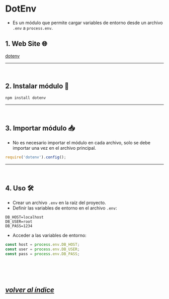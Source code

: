 # DotEnv
- Es un módulo que permite cargar variables de entorno desde un archivo `.env` a `process.env`.

## 1. Web Site 🌐
[dotenv](https://www.npmjs.com/package/dotenv)

---
<br>

## 2. Instalar módulo 🔧
`npm install dotenv`

---
<br>

## 3. Importar módulo 📥
- No es necesario importar el módulo en cada archivo, solo se debe importar una vez en el archivo principal.
```javascript
require('dotenv').config();
```
---
<br>

## 4. Uso 🛠️
- Crear un archivo `.env` en la raíz del proyecto.
- Definir las variables de entorno en el archivo `.env`:
```env
DB_HOST=localhost
DB_USER=root
DB_PASS=1234
```
- Acceder a las variables de entorno:
  
```javascript
const host = process.env.DB_HOST;
const user = process.env.DB_USER;
const pass = process.env.DB_PASS;
```
    
<br><br><br>

## *[volver al índice](../../README.md)*